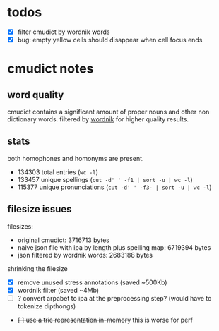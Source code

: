# todos
- [x] filter cmudict by wordnik words
- [x] bug: empty yellow cells should disappear when cell focus ends

# cmudict notes

## word quality
cmudict contains a significant amount of proper nouns and other non dictionary 
words. filtered by [wordnik](https://github.com/wordnik/wordlist) for higher 
quality results.

## stats
both homophones and homonyms are present.
- 134303 total entries (`wc -l`)
- 133457 unique spellings (`cut -d' ' -f1 | sort -u | wc -l`)
- 115377 unique pronunciations (`cut -d' ' -f3- | sort -u | wc -l`)

## filesize issues
filesizes:
- original cmudict: 3716713 bytes
- naive json file with ipa by length plus spelling map: 6719394 bytes
- json filtered by wordnik words: 2683188 bytes

shrinking the filesize
- [x] remove unused stress annotations (saved ~500Kb)
- [x] wordnik filter (saved ~4Mb)
- [ ] ? convert arpabet to ipa at the preprocessing step? (would have to tokenize dipthongs)
- ~~[ ] use a trie representation in-memory~~ this is worse for perf
